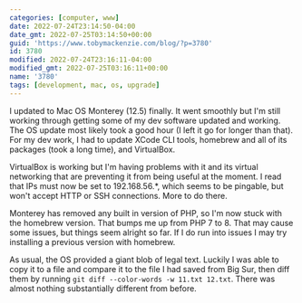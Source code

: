 ```yaml
---
categories: [computer, www]
date: 2022-07-24T23:14:50-04:00
date_gmt: 2022-07-25T03:14:50+00:00
guid: 'https://www.tobymackenzie.com/blog/?p=3780'
id: 3780
modified: 2022-07-24T23:16:11-04:00
modified_gmt: 2022-07-25T03:16:11+00:00
name: '3780'
tags: [development, mac, os, upgrade]
---
```


I updated to Mac OS Monterey (12.5) finally.  It went smoothly but I'm still working through getting some of my dev software updated and working.<!--more-->  The OS update most likely took a good hour (I left it go for longer than that).  For my dev work, I had to update XCode CLI tools, homebrew and all of its packages (took a long time), and VirtualBox.

VirtualBox is working but I'm having problems with it and its virtual networking that are preventing it from being useful at the moment.  I read that IPs must now be set to 192.168.56.*, which seems to be pingable, but won't accept HTTP or SSH connections.  More to do there.

Monterey has removed any built in version of PHP, so I'm now stuck with the homebrew version.  That bumps me up from PHP 7 to 8.  That may cause some issues, but things seem alright so far.  If I do run into issues I may try installing a previous version with homebrew.

As usual, the OS provided a giant blob of legal text.  Luckily I was able to copy it to a file and compare it to the file I had saved from Big Sur, then diff them by running `git diff --color-words -w 11.txt 12.txt`.  There was almost nothing substantially different from before.
